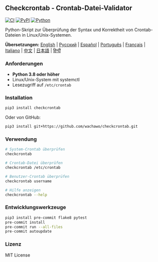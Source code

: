 ## Checkcrontab - Crontab-Datei-Validator
[![CI](https://github.com/wachawo/checkcrontab/actions/workflows/ci.yml/badge.svg)](https://github.com/wachawo/checkcrontab/actions/workflows/ci.yml)
[![PyPI](https://img.shields.io/pypi/v/checkcrontab.svg)](https://pypi.org/project/checkcrontab/)
[![Python](https://img.shields.io/pypi/pyversions/checkcrontab.svg)](https://pypi.org/project/checkcrontab/)

Python-Skript zur Überprüfung der Syntax und Korrektheit von Crontab-Dateien in Linux/Unix-Systemen.

**Übersetzungen:** [English](https://github.com/wachawo/checkcrontab/blob/main/README.md) | [Русский](https://github.com/wachawo/checkcrontab/blob/main/docs/README_RU.md) | [Español](https://github.com/wachawo/checkcrontab/blob/main/docs/README_ES.md) | [Português](https://github.com/wachawo/checkcrontab/blob/main/docs/README_PT.md) | [Français](https://github.com/wachawo/checkcrontab/blob/main/docs/README_FR.md) | [Italiano](https://github.com/wachawo/checkcrontab/blob/main/docs/README_IT.md) | [中文](https://github.com/wachawo/checkcrontab/blob/main/docs/README_ZH.md) | [日本語](https://github.com/wachawo/checkcrontab/blob/main/docs/README_JA.md) | [हिन्दी](https://github.com/wachawo/checkcrontab/blob/main/docs/README_HI.md)

### Anforderungen

- **Python 3.8 oder höher**
- Linux/Unix-System mit systemctl
- Lesezugriff auf `/etc/crontab`

### Installation

```bash
pip3 install checkcrontab
```

Oder von GitHub:

```bash
pip3 install git+https://github.com/wachawo/checkcrontab.git
```

### Verwendung

```bash
# System-Crontab überprüfen
checkcrontab

# Crontab-Datei überprüfen
checkcrontab /etc/crontab

# Benutzer-Crontab überprüfen
checkcrontab username

# Hilfe anzeigen
checkcrontab --help
```

### Entwicklungswerkzeuge

```bash
pip3 install pre-commit flake8 pytest
pre-commit install
pre-commit run --all-files
pre-commit autoupdate
```

### Lizenz

MIT License
